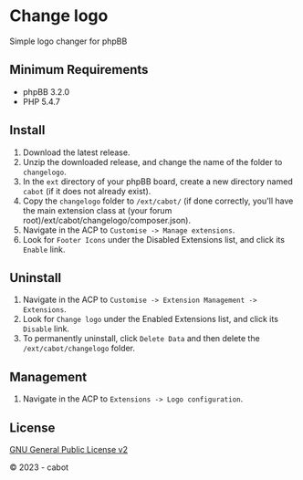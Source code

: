 # Change logo
Simple logo changer for phpBB

## Minimum Requirements
* phpBB 3.2.0
* PHP 5.4.7

## Install
1. Download the latest release.
2. Unzip the downloaded release, and change the name of the folder to `changelogo`.
3. In the `ext` directory of your phpBB board, create a new directory named `cabot` (if it does not already exist).
4. Copy the `changelogo` folder to `/ext/cabot/` (if done correctly, you'll have the main extension class at (your forum root)/ext/cabot/changelogo/composer.json).
5. Navigate in the ACP to `Customise -> Manage extensions`.
6. Look for `Footer Icons` under the Disabled Extensions list, and click its `Enable` link.

## Uninstall
1. Navigate in the ACP to `Customise -> Extension Management -> Extensions`.
2. Look for `Change logo` under the Enabled Extensions list, and click its `Disable` link.
3. To permanently uninstall, click `Delete Data` and then delete the `/ext/cabot/changelogo` folder.

## Management
1. Navigate in the ACP to `Extensions -> Logo configuration`.

## License
[GNU General Public License v2](http://opensource.org/licenses/GPL-2.0)

© 2023 - cabot

